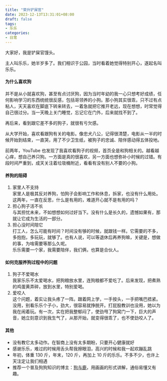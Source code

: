 ```yaml
---
title: "荣升铲屎官"
date: 2023-12-13T13:31:01+08:00
draft: false
tags:
- 乐乐
categories:
- 日常
---
```


大家好，我是铲屎官馒头。

主人叫乐乐，她半岁多了。我们相识于公园，当时看着她觉得特别开心，遂起名叫乐乐。
#### 为什么喜欢狗
并不是从小就喜欢狗，甚至有点讨厌狗，因为当时年幼的我一心只想考好成绩，任何影响学习的东西统统很反感，包括哥领养的小狗。那小狗其实很乖，只不过有点粘人，天天喜欢在脚底下转来转去，一着急就把它推开老远，现在想想，时常觉得自己很过分。当一天晚上关门睡觉，忘记它在门外，后来就找不到了。

再后来，看到跟它差不多的狗子，就很有亏欠感。

从大学开始，喜欢看跟狗有关的电影。像忠犬八公，记得很清楚，电影从一半的时候开始到结束，一直哭，用了不少卫生纸，被狗子的忠诚、陪伴感动得五体投地。

前两年，YouTube 也发现了我喜欢看狗子的视频，首页全是和狗相关的。越看越心痒，想自己养只狗。一方面是真的很喜欢，另一方面也想弥补小时候的过错。有段时间严重到，成天关注着垃圾桶附近，看看有没有别人不要的小狗。
#### 养狗的阻碍
1. 家里人不支持  
家里人是极其反对养狗，怕狗子会影响工作和休息，拆家，也没有什么用处。这两年，一直在反思，什么是有用的，难道开心就不是有用的吗？
2. 担心狗子活不长  
与其担忧未来，不如想想如何过好当下。没有什么是长久的，遗憾如果有，那就让它成为生活的一部分。
3. 担心没时间陪它  
打工人，怎么可能有时间？时间没有够的时候，就跟钱一样。它需要的不多，多抱抱，多玩玩，就够了。也有人说，可以等退休后再养狗嘛，关键是，想做的事，为啥需要等那么久呢。  
乐乐需要一个家，我需要陪伴，我们俩，也算是合伙人。
#### 如何克服养狗过程中的问题
1. 狗子不爱喝水  
我家乐乐不太爱喝水，把狗粮放水里，连狗粮都不爱吃了。后来发现，把煮熟的鸡蛋黄弄碎，放到水里，特别爱喝。
2. 爱咬人  
这个问题，着实让我头疼了一阵。跟着网上学，一手按头，一手把嘴巴捂紧。没用，别看乐乐个子小，劲大，很容易就挣脱开。打屁股教训也没用，她以为我在闹着玩。有一次，实在把我整郁闷了，使劲甩了狗窝门一下，巨大的声音，她立刻意识到我生气了，从那开始，就变得很乖了，也不使劲咬人了。
#### 其他
* 没有教它太多动作。在智商上没有太多期盼，只要开心健康就好
* 感谢乐乐，难过的时候用舌头帮我擦眼泪，高兴的时候和我一起欢蹦乱跳
* 年初，体重 130 斤，年末，120 斤，再加上 10 斤的乐乐。不多不少，也许上天注定让我们相遇
* 推荐一个普及狗狗知识的博主：[狗与鹿](https://www.youtube.com/@mydeerdog)，用画画的形式讲解，通俗易懂又有趣。